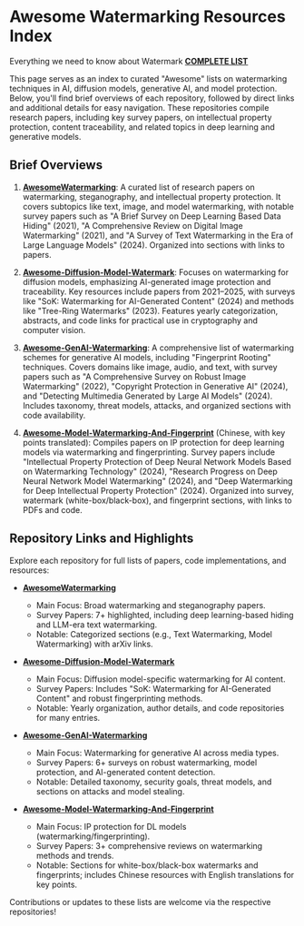 # Awesome Watermarking Resources Index
Everything we need to know about Watermark **[COMPLETE LIST](https://github.com/mobeyond/Awesome-Watermark/blob/main/Complete-Awesome-Links.md)**

This page serves as an index to curated "Awesome" lists on watermarking techniques in AI, diffusion models, generative AI, and model protection. Below, you'll find brief overviews of each repository, followed by direct links and additional details for easy navigation. These repositories compile research papers, including key survey papers, on intellectual property protection, content traceability, and related topics in deep learning and generative models.

## Brief Overviews

1. **[AwesomeWatermarking](https://github.com/solitude-alive/AwesomeWatermarking)**: A curated list of research papers on watermarking, steganography, and intellectual property protection. It covers subtopics like text, image, and model watermarking, with notable survey papers such as "A Brief Survey on Deep Learning Based Data Hiding" (2021), "A Comprehensive Review on Digital Image Watermarking" (2021), and "A Survey of Text Watermarking in the Era of Large Language Models" (2024). Organized into sections with links to papers.

2. **[Awesome-Diffusion-Model-Watermark](https://github.com/liwd190019/Awesome-Diffusion-Model-Watermark)**: Focuses on watermarking for diffusion models, emphasizing AI-generated image protection and traceability. Key resources include papers from 2021–2025, with surveys like "SoK: Watermarking for AI-Generated Content" (2024) and methods like "Tree-Ring Watermarks" (2023). Features yearly categorization, abstracts, and code links for practical use in cryptography and computer vision.

3. **[Awesome-GenAI-Watermarking](https://github.com/and-mill/Awesome-GenAI-Watermarking/)**: A comprehensive list of watermarking schemes for generative AI models, including "Fingerprint Rooting" techniques. Covers domains like image, audio, and text, with survey papers such as "A Comprehensive Survey on Robust Image Watermarking" (2022), "Copyright Protection in Generative AI" (2024), and "Detecting Multimedia Generated by Large AI Models" (2024). Includes taxonomy, threat models, attacks, and organized sections with code availability.

4. **[Awesome-Model-Watermarking-And-Fingerprint](https://github.com/yangjiazhne/Awesome-Model-Watermarking-And-Fingerprint)** (Chinese, with key points translated): Compiles papers on IP protection for deep learning models via watermarking and fingerprinting. Survey papers include "Intellectual Property Protection of Deep Neural Network Models Based on Watermarking Technology" (2024), "Research Progress on Deep Neural Network Model Watermarking" (2024), and "Deep Watermarking for Deep Intellectual Property Protection" (2024). Organized into survey, watermark (white-box/black-box), and fingerprint sections, with links to PDFs and code.

## Repository Links and Highlights

Explore each repository for full lists of papers, code implementations, and resources:

- **[AwesomeWatermarking](https://github.com/solitude-alive/AwesomeWatermarking)**  
  - Main Focus: Broad watermarking and steganography papers.  
  - Survey Papers: 7+ highlighted, including deep learning-based hiding and LLM-era text watermarking.  
  - Notable: Categorized sections (e.g., Text Watermarking, Model Watermarking) with arXiv links.

- **[Awesome-Diffusion-Model-Watermark](https://github.com/liwd190019/Awesome-Diffusion-Model-Watermark)**  
  - Main Focus: Diffusion model-specific watermarking for AI content.  
  - Survey Papers: Includes "SoK: Watermarking for AI-Generated Content" and robust fingerprinting methods.  
  - Notable: Yearly organization, author details, and code repositories for many entries.

- **[Awesome-GenAI-Watermarking](https://github.com/and-mill/Awesome-GenAI-Watermarking/)**  
  - Main Focus: Watermarking for generative AI across media types.  
  - Survey Papers: 6+ surveys on robust watermarking, model protection, and AI-generated content detection.  
  - Notable: Detailed taxonomy, security goals, threat models, and sections on attacks and model stealing.

- **[Awesome-Model-Watermarking-And-Fingerprint](https://github.com/yangjiazhne/Awesome-Model-Watermarking-And-Fingerprint)**  
  - Main Focus: IP protection for DL models (watermarking/fingerprinting).  
  - Survey Papers: 3+ comprehensive reviews on watermarking methods and trends.  
  - Notable: Sections for white-box/black-box watermarks and fingerprints; includes Chinese resources with English translations for key points.

Contributions or updates to these lists are welcome via the respective repositories!
